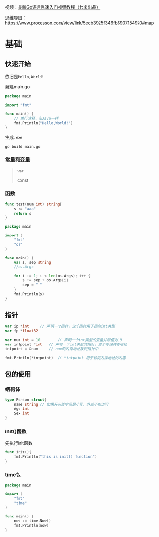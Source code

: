 视频：[最新Go语言急速入门视频教程（七米出品）](https://www.bilibili.com/video/BV1ZJ411W7jG)

思维导图：https://www.processon.com/view/link/5ecb3925f346fb6907154970#map

# 基础

## 快速开始

依旧是`Hello,World!`

新建main.go

```go
package main

import "fmt"

func main() {
    // 单行注释，和Java一样
	fmt.Println("Hello,World!")	
}
```

生成`.exe`

```
go build main.go
```

### 常量和变量

> var
>
> const







### 函数

```go
func test(num int) string{
	s := "aaa"
	return s
}
```



















```go
package main

import (
	"fmt"
	"os"
)

func main() {
	var s, sep string
	//os.Args

	for i := 1; i < len(os.Args); i++ {
		s += sep + os.Args[i]
		sep = " "
	}
	fmt.Println(s)
}
```







## 指针

```go
var ip *int		// 声明一个指针，这个指针用于指向int类型
var fp *float32
```

```go
var num int	= 10		// 声明一个int类型的变量并赋值为10
var intpoint *int	// 声明一个int类型的指针，用于存储内存地址
intpoint = &num		// num的内存地址放到指针中

fmt.Println(*intpoint)	// *intpoint 用于访问内存地址的内容
```



## 包的使用

### 结构体

```go
type Person struct{
    name string	// 如果开头首字母是小写，外部不能访问
    Age int
    Sex int 
}
```



### init()函数

先执行init函数

```go	
func init(){
    fmt.Println("this is init() function")
}
```





### time包

```go
package main

import (
	"fmt"
	"time"
)

func main() {
	now := time.Now()
	fmt.Println(now)
}
```







